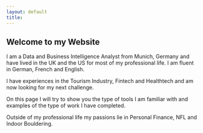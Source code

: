 ```yaml
---
layout: default
title: 
---
```

## Welcome to my Website

I am a Data and Business Intelligence Analyst from Munich, Germany and have lived in the UK and the US for most of my professional life. I am fluent in German, French and English.

I have experiences in the Tourism Industry, Fintech and Healthtech and am now looking for my next challenge.

On this page I will try to show you the type of tools I am familiar with and examples of the type of work I have completed.

Outside of my professional life my passions lie in Personal Finance, NFL and Indoor Bouldering.